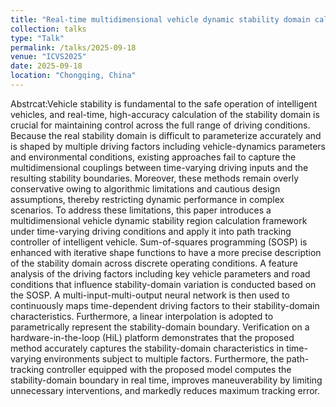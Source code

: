 ```yaml
---
title: "Real-time multidimensional vehicle dynamic stability domain calculation and its application in intelligent vehicles"
collection: talks
type: "Talk"
permalink: /talks/2025-09-18
venue: "ICVS2025"
date: 2025-09-18
location: "Chongqing, China"
---
```

Abstrcat:Vehicle stability is fundamental to the safe operation of intelligent vehicles, and real-time, high-accuracy calculation of the stability domain is crucial for maintaining control across the full range of driving conditions. Because the real stability domain is difficult to parameterize accurately and is shaped by multiple driving factors including vehicle-dynamics parameters and environmental conditions, existing approaches fail to capture the multidimensional couplings between time-varying driving inputs and the resulting stability boundaries. Moreover, these methods remain overly conservative owing to algorithmic limitations and cautious design assumptions, thereby restricting dynamic performance in complex scenarios. To address these limitations, this paper introduces a multidimensional vehicle dynamic stability region calculation framework under time-varying driving conditions and apply it into path tracking controller of intelligent vehicle. Sum-of-squares programming (SOSP) is enhanced with iterative shape functions to have a more precise description of the stability domain across discrete operating conditions. A feature analysis of the driving factors including key vehicle parameters and road conditions that influence stability-domain variation is conducted based on the SOSP. A multi-input-multi-output neural network is then used to continuously maps time-dependent driving factors to their stability-domain characteristics. Furthermore, a linear interpolation is adopted to parametrically represent the stability-domain boundary. Verification on a hardware-in-the-loop (HiL) platform demonstrates that the proposed method accurately captures the stability-domain characteristics in time-varying environments subject to multiple factors. Furthermore, the path-tracking controller equipped with the proposed model computes the stability-domain boundary in real time, improves maneuverability by limiting unnecessary interventions, and markedly reduces maximum tracking error.

